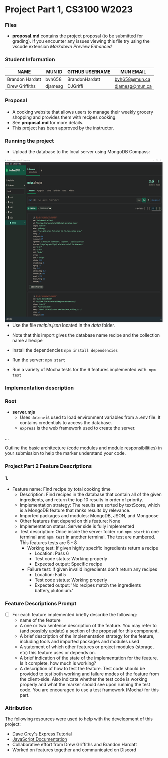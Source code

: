 # Project Part 1, CS3100 W2023

### Files
- **proposal.md** contains the project proposal (to be submitted for grading). If you encounter any issues viewing this file try using the vscode extension *Markdown Preview Enhanced*

### Student Information
|      NAME     |MUN ID | GITHUB USERNAME |   MUN EMAIL  |
|---------------|-------|-----------------|--------------|
|Brandon Hardatt|bvh658 |BrandonHardatt   |bvh658@mun.ca |
|Drew Griffiths |djamesg|DJGriffi         |djamesg@mun.ca|

### Proposal  
- A cooking website that allows users to manage their weekly grocery shopping and provides them with recipes cooking.
- See **proposal.md** for more details.
- This project has been approved by the instructor.


### Running the project

- Upload the database to the local server using MongoDB Compass: 

<img align="left" src="images\MongoDB_upload.png" alt="Database upload" width="958" height="522">
<br><br><br><br><br><br><br><br><br><br><br><br><br><br><br><br><br><br><br><br><br><br><br><br><br><br><br>

- Use the file *recipie.json* located in the *data* folder.
- Note that this import gives the database name recipe and the collection name allrecipe

- Install the dependencies 
`npm install dependencies`

- Run the server: 
`npm start`  

- Run a variety of Mocha tests for the 6 features implemented with: 
`npm test`   

### Implementation description 

### Root
- **server.mjs**
    - Uses `dotenv` is used to load environment variables from a .env file. It contains credentials to access the database. 
    - `express` is the web framework used to create the server.



...


Outline the basic architecture (code modules and module responsibilities) in your submission to help the marker understand your code.

### Project Part 2 Feature Descriptions

#### 1.
- Feature name: Find recipe by total cooking time
    - Description: Find recipes in the database that contain all of the given ingredients, and return the top 10 results in order of priority.
    - Implementation strategy: The results are sorted by textScore, which is a MongoDB feature that ranks results by relevance.
    - Imported packages and modules: MongoDB, JSON, and Mongoose
    - Other features that depend on this feature: None
    - Implementation status: Server side is fully implemented
    - Test description: Once inside the server folder run `npm start` in one terminal and `npm test` in another terminal. The test are numbered. This features tests are 5 - 8 
        - Working test: If given highly specific ingredients return a recipe
            - Location: Pass 6
            - Test code status: Working properly
            - Expected output: Specific recipe
        - Failure test: If given invalid ingredients don't return any recipes 
            - Location: Fail 5 
            - Test code status: Working properly
            - Expected output: 'No recipes match the ingredients battery,plutonium.'

### Feature Descriptions Prompt

- [ ] For each feature implemented briefly describe the following:
    - name of the feature
    - A one or two sentence description of the feature. You may refer to (and possibly update) a section of the proposal for this component.
    - A brief description of the implementation strategy for the feature, including tools and imported packages and modules used
    - A statement of which other features or project modules (storage, etc) this feature uses or depends on.
    - A brief indication of the state of the implementation for the feature. Is it complete, how much is working?
    - A description of how to test the feature. Test code should be provided to test both working and failure modes of the feature from the client-side. Also indicate whether the test code is working properly and what the marker should see upon running the test code. You are encouraged to use a test framework (Mocha) for this part.

### Attribution
The following resources were used to help with the development of this project:
- [Dave Grey's Express Tutorial](https://www.youtube.com/watch?v=JZXQ455OT3A&list=PL0Zuz27SZ-6PFkIxaJ6Xx_X46avTM1aYw&index=1)
- [JavaScript Documentation](https://developer.mozilla.org/en-US/docs/Learn/JavaScript)
- Collaborative effort from Drew Griffiths and Brandon Hardatt
- Worked on features together and communicated on Discord
